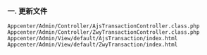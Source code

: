 ### 一. 更新文件

	Appcenter/Admin/Controller/AjsTransactionController.class.php
	Appcenter/Admin/Controller/ZwyTransactionController.class.php
	Appcenter/Admin/View/default/AjsTransaction/index.html
	Appcenter/Admin/View/default/ZwyTransaction/index.html
